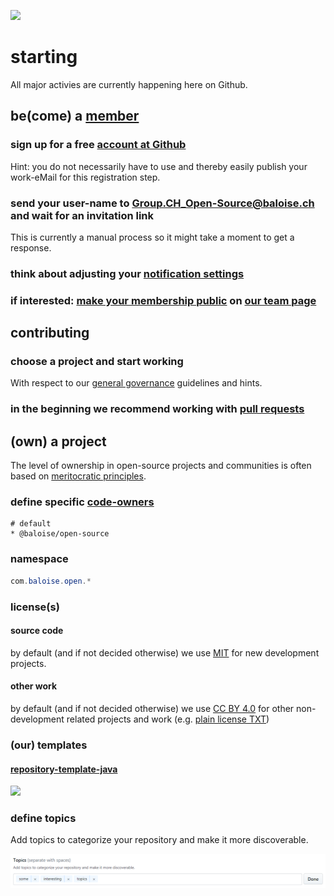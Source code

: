 ![](https://upload.wikimedia.org/wikipedia/commons/thumb/f/fa/Icon_DINA_Schwerpunkte_Parldigi_02_Open_Standards_Farbig.svg/200px-Icon_DINA_Schwerpunkte_Parldigi_02_Open_Standards_Farbig.svg.png)

# starting

All major activies are currently happening here on Github.

## be(come) a [member](https://github.com/orgs/baloise/people)

### sign up for a free [account at Github](https://github.com/signup/)
Hint: you do not necessarily have to use and thereby easily publish your work-eMail for this registration step.

### send your user-name to Group.CH_Open-Source@baloise.ch and wait for an invitation link
This is currently a manual process so it might take a moment to get a response.

### think about adjusting your [notification settings](https://github.com/settings/notifications)

### if interested: [make your membership public](https://help.github.com/articles/publicizing-or-hiding-organization-membership/) on [our team page](https://github.com/orgs/baloise/people)

## contributing

### choose a project and start working
With respect to our [general governance](governance.md) guidelines and hints.

### in the beginning we recommend working with [pull requests](https://guides.github.com/activities/forking/)

## (own) a project

The level of ownership in open-source projects and communities is often based on [meritocratic principles](http://oss-watch.ac.uk/resources/meritocraticgovernancemodel).

### define specific [code-owners](https://help.github.com/articles/about-codeowners/)

```properties
# default
* @baloise/open-source
```

### namespace

```java
com.baloise.open.*
```

### license(s)

#### source code

by default (and if not decided otherwise) we use [MIT](https://choosealicense.com/licenses/mit/) for new development projects.

#### other work

by default (and if not decided otherwise) we use [CC BY 4.0](https://creativecommons.org/licenses/by/4.0/) for other non-development related projects and work (e.g. [plain license TXT](https://github.com/creativecommons/creativecommons.org/blob/master/docroot/legalcode/by_4.0.txt))

### (our) templates

#### [repository-template-java](https://github.com/baloise/repository-template-java)
![](https://img.shields.io/github/license/baloise/repository-template-java.svg)

### define topics

Add topics to categorize your repository and make it more discoverable.

![](topics.png)
